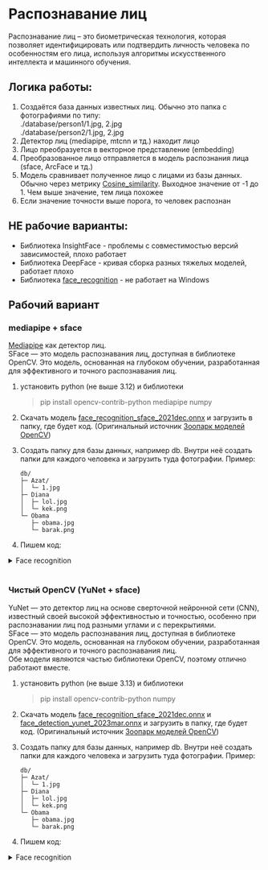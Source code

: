 # Распознавание лиц
Распознавание лиц – это биометрическая технология, которая позволяет идентифицировать или подтвердить личность человека по особенностям его лица, используя алгоритмы искусственного интеллекта и машинного обучения.  
## Логика работы:  
1. Создаётся база данных известных лиц. Обычно это папка с фотографиями по типу:   
./database/person1/1.jpg, 2.jpg   
./database/person2/1.jpg, 2.jpg     
2. Детектор лиц (mediapipe, mtcnn и тд.) находит лицо
3. Лицо преобразуется в векторное представление (embedding)
4. Преобразованное лицо отправляется в модель распознания лица (sface, ArcFace и тд.)
5. Модель сравнивает полученное лицо с лицами из базы данных. Обычно через метрику [Cosine_similarity](https://en.wikipedia.org/wiki/Cosine_similarity). Выходное значение от -1 до 1. Чем выше значение, тем лица похожее
6. Если значение точности выше порога, то человек распознан

## НЕ рабочие варианты:  
- Библиотека InsightFace - проблемы с совместимостью версий зависимостей, плохо работает   
- Библиотека DeepFace - кривая сборка разных тяжелых моделей, работает плохо   
- Библиотека [face_recognition](https://github.com/ageitgey/face_recognition) - не работает на Windows   

## Рабочий вариант
### mediapipe + sface
[Mediapipe](mediapipe.md) как детектор лиц.  
SFace — это модель распознавания лиц, доступная в библиотеке OpenCV. Это модель, основанная на глубоком обучении, разработанная для эффективного и точного распознавания лиц.

1. установить python (не выше 3.12) и библиотеки 
   > pip install opencv-contrib-python mediapipe numpy
2. Скачать модель [face_recognition_sface_2021dec.onnx](https://github.com/opencv/opencv_zoo/raw/refs/heads/main/models/face_recognition_sface/face_recognition_sface_2021dec.onnx) и загрузить в папку, где будет код. (Оригинальный источник [Зоопарк моделей OpenCV](https://github.com/opencv/opencv_zoo))
3. Создать папку для базы данных, например db. Внутри неё создать папки для каждого человека и загрузить туда фотографии. Пример:

    ```
    db/
    ├─ Azat/
    │  └─ 1.jpg
    ├─ Diana
    │  ├─ lol.jpg
    │  └─ kek.png
    └─ Obama
       ├─ obama.jpg
       └─ barak.png
    ```

4. Пишем код:

<details>
<summary>Face recognition</summary>

```
import os, time, cv2, numpy as np, mediapipe as mp
from pathlib import Path

DB_PATH    = "./db"   
SFACE_ONNX = "./face_recognition_sface_2021dec.onnx"
THRESH     = 0.363  

recognizer = cv2.FaceRecognizerSF_create(SFACE_ONNX, "")
mesh = mp.solutions.face_mesh.FaceMesh(static_image_mode=False,
                                                                       max_num_faces=10,
                                                                       refine_landmarks=True,
                                                                       min_detection_confidence=0.5,
                                                                       min_tracking_confidence=0.5)

def list_images(root):        #создаем список фото
    exts = (".jpg",".jpeg",".png",".bmp",".webp")
    for d in sorted(Path(root).iterdir()):
        if d.is_dir():
            for p in d.rglob("*"):
                if p.suffix.lower() in exts:
                    yield d.name, str(p)

def mesh_5pts(lm, w, h):   #facemesh переводим в sface
    L = lm.landmark
    def px(i): return (int(L[i].x*w), int(L[i].y*h))

    re = tuple(np.mean([px(33), px(133)], axis=0).astype(int))    # right eye center
    le = tuple(np.mean([px(263), px(362)], axis=0).astype(int))  # left eye center
    nt = px(1)                                                                              # nose tip
    rmc = px(61)                                                                         # right mouth corner
    lmc = px(291)                                                                       # left mouth corner
    
    xs = [re[0], le[0], nt[0], rmc[0], lmc[0]]
    ys = [re[1], le[1], nt[1], rmc[1], lmc[1]]                                  #координаты 5 точек
    x, y = max(0, min(xs)), max(0, min(ys))                              #находим крайние точки
    wbb, hbb = max(xs)-x+1, max(ys)-y+1                               #находим ширину и высоту 
    cx, cy = x + wbb//2, y + hbb//2                                              #находим центр                                              
    scale = 1.8                                                                           
    nw, nh = int(wbb*scale), int(hbb*scale)                              #увеличиваем масштаб коробки
    x = max(0, cx - nw//2)
    y = max(0, cy - nh//2)
    x2 = min(w-1, x + nw)
    y2 = min(h-1, y + nh)
    wbb, hbb = x2 - x, y2 - y

    row = np.array([[x, y, wbb, hbb,
                     re[0], re[1], le[0], le[1], nt[0], nt[1],
                     rmc[0], rmc[1], lmc[0], lmc[1]]], dtype=np.float32)
    return row, (x, y, wbb, hbb)

def embed_from_img(img):    #преобразуем кадр в векторное предствление
    h, w = img.shape[:2]
    res = mesh.process(cv2.cvtColor(img, cv2.COLOR_BGR2RGB))
    out = []
    if res.multi_face_landmarks:
        for lm in res.multi_face_landmarks:
            row, (x,y,wb,hb) = mesh_5pts(lm, w, h)
            try:
                face = recognizer.alignCrop(img, row)
            except Exception:
                x2, y2 = min(w-1, x+wb), min(h-1, y+hb)
                face = img[y:y2, x:x2].copy()
            feat = recognizer.feature(face)
            out.append((feat, (x,y,wb,hb)))
    return out

gallery = {}
for label, path in list_images(DB_PATH):     #создаём галерею из фото в базе данных
    img = cv2.imread(path)
    if img is None: continue
    fb = embed_from_img(img)
    if not fb: continue
    feat, _ = fb[0]
    gallery.setdefault(label, []).append(feat)

labels = sorted(gallery.keys())
G = []
for k in labels:
    M = np.mean(np.vstack(gallery[k]), axis=0)
    M = M / max(np.linalg.norm(M), 1e-9)
    G.append(M)
G = np.vstack(G).astype(np.float32)  # [N,512]


cap = cv2.VideoCapture(0, cv2.CAP_DSHOW)
cv2.namedWindow("MP+SFace", cv2.WINDOW_NORMAL)
cv2.resizeWindow("MP+SFace", 640, 480)
ema_fps = 0.0

while cv2.waitKey(1) != 27:
    ok, frame = cap.read()
    if not ok: break
    t0 = time.perf_counter()

    fb = embed_from_img(frame)
    for feat, (x,y,wb,hb) in fb:                                             #сравниваем лица
        q = feat / max(np.linalg.norm(feat), 1e-9)
        sims = (G @ q.ravel()).astype(np.float32)  # cosine similarity
        i = int(np.argmax(sims))
        s = float(sims[i])
        
        name = labels[i] if s >= THRESH else "unknown"    #пишем имя если нашли
        cv2.rectangle(frame, (x,y), (x+wb, y+hb), (0,255,0), 2)
        cv2.putText(frame, f"{name} ({s:.2f})", (x, max(0,y-7)), cv2.FONT_HERSHEY_SIMPLEX, 0.6, (0,255,0), 2, cv2.LINE_AA)

    dt = max(time.perf_counter() - t0, 1e-6)
    ema_fps = (ema_fps*0.9 + 0.1*(1.0/dt)) if ema_fps else 1.0/dt   #Считаем фпс
    
    cv2.putText(frame, f"FPS: {ema_fps:.1f}", (10,30), cv2.FONT_HERSHEY_SIMPLEX, 1.0, (255,255,255), 2)  #Выводим фпс
    
    cv2.imshow("MP+SFace", frame) #вывод изображения

cap.release(); cv2.destroyAllWindows()

```

</details>
<br>

### Чистый OpenCV (YuNet + sface)
YuNet — это детектор лиц на основе сверточной нейронной сети (CNN), известный своей высокой эффективностью и точностью, особенно при распознавании лиц под разными углами и с перекрытиями.   
SFace — это модель распознавания лиц, доступная в библиотеке OpenCV. Это модель, основанная на глубоком обучении, разработанная для эффективного и точного распознавания лиц.  
Обе модели являются частью библиотеки OpenCV, поэтому отлично работают вместе.   

1. установить python (не выше 3.13) и библиотеки 
   > pip install opencv-contrib-python numpy
2. Скачать модель [face_recognition_sface_2021dec.onnx](https://github.com/opencv/opencv_zoo/raw/refs/heads/main/models/face_recognition_sface/face_recognition_sface_2021dec.onnx) и [face_detection_yunet_2023mar.onnx](https://github.com/opencv/opencv_zoo/raw/refs/heads/main/models/face_detection_yunet/face_detection_yunet_2023mar.onnx) и загрузить в папку, где будет код. (Оригинальный источник [Зоопарк моделей OpenCV](https://github.com/opencv/opencv_zoo))
3. Создать папку для базы данных, например db. Внутри неё создать папки для каждого человека и загрузить туда фотографии. Пример:

    ```
    db/
    ├─ Azat/
    │  └─ 1.jpg
    ├─ Diana
    │  ├─ lol.jpg
    │  └─ kek.png
    └─ Obama
       ├─ obama.jpg
       └─ barak.png
    ```

4. Пишем код:

<details>
<summary>Face recognition</summary>

```
import os, time, cv2, numpy as np
from pathlib import Path

DB_PATH     = "./db"
SFACE_ONNX  = "./face_recognition_sface_2021dec.onnx"      
YUNET_ONNX  = "./face_detection_yunet_2023mar.onnx"
THRESH      = 0.363

recognizer = cv2.FaceRecognizerSF_create(SFACE_ONNX, "")
detector   = cv2.FaceDetectorYN_create(YUNET_ONNX, "", (320,320), score_threshold=0.6, nms_threshold=0.3, top_k=5000)

def list_images(root):
    exts = (".jpg",".jpeg",".png",".bmp",".webp")
    for d in sorted(Path(root).iterdir()):
        if d.is_dir():
            for p in d.rglob("*"):
                if p.suffix.lower() in exts:
                    yield d.name, str(p)

def embed_from_img(img):
    h, w = img.shape[:2]
    detector.setInputSize((w, h))
    ok, faces = detector.detect(img)
    out = []
    if ok and faces is not None and len(faces):
        for f in faces:
            x, y, wb, hb = f[:4].astype(int)
            row = f[:14].astype(np.float32).reshape(1, 14)  # box + 5 keypoints
            face = recognizer.alignCrop(img, row)
            feat = recognizer.feature(face)
            out.append((feat, (x, y, wb, hb)))
    return out

gallery = {}
for label, path in list_images(DB_PATH):
    img = cv2.imread(path)
    if img is None: continue
    fb = embed_from_img(img)
    if not fb: continue
    feat, _ = fb[0]                       # largest/first face per image
    gallery.setdefault(label, []).append(feat)

labels = sorted(gallery.keys())
G = []
for k in labels:
    M = np.mean(np.vstack(gallery[k]), axis=0)
    M = M / max(np.linalg.norm(M), 1e-9)
    G.append(M)
G = np.vstack(G).astype(np.float32)      

cap = cv2.VideoCapture(0, cv2.CAP_DSHOW)
cv2.namedWindow("YuNet+SFace", cv2.WINDOW_NORMAL)
cv2.resizeWindow("YuNet+SFace", 640, 480)
ema_fps = 0.0

while cv2.waitKey(1) != 27:
    ok, frame = cap.read()
    if not ok: break
    t0 = time.perf_counter()

    fb = embed_from_img(frame)
    for feat, (x,y,wb,hb) in fb:
        q = feat / max(np.linalg.norm(feat), 1e-9)
        sims = (G @ q.ravel()).astype(np.float32)   # cosine
        i = int(np.argmax(sims)); s = float(sims[i])
        
        name = labels[i] if s >= THRESH else "unknown"
        cv2.rectangle(frame, (x,y), (x+wb, y+hb), (0,255,0), 2)
        cv2.putText(frame, f"{name} ({s:.2f})", (x, max(0,y-7)), cv2.FONT_HERSHEY_SIMPLEX, 0.6, (0,255,0), 2, cv2.LINE_AA)

    dt = max(time.perf_counter() - t0, 1e-6)
    ema_fps = (ema_fps*0.9 + 0.1*(1.0/dt)) if ema_fps else 1.0/dt
    cv2.putText(frame, f"FPS: {ema_fps:.1f}", (10,30), cv2.FONT_HERSHEY_SIMPLEX, 1.0, (255,255,255), 2)
    cv2.imshow("YuNet+SFace", frame)

cap.release(); cv2.destroyAllWindows()

```

</details>
<br>